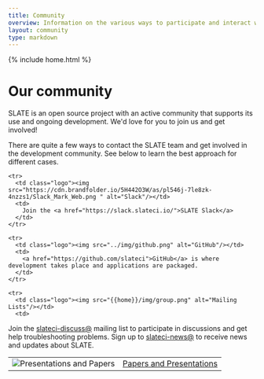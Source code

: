 ```yaml
---
title: Community
overview: Information on the various ways to participate and interact with the SLATE community.
layout: community
type: markdown
---
```

{% include home.html %}

# Our community

SLATE is an open source project with an active community that supports its use and ongoing development. We'd love for you
to join us and get involved!

There are quite a few ways to contact the SLATE team and get involved in the development community. See below to learn the
best approach for different cases.

<table>
  <tbody>

    <tr>
      <td class="logo"><img src="https://cdn.brandfolder.io/5H442O3W/as/pl546j-7le8zk-4nzzs1/Slack_Mark_Web.png " alt="Slack"/></td>
      <td>
        Join the <a href="https://slack.slateci.io/">SLATE Slack</a>
      </td>
    </tr>

    <tr>
      <td class="logo"><img src="../img/github.png" alt="GitHub"/></td>
      <td>
        <a href="https://github.com/slateci">GitHub</a> is where development takes place and applications are packaged.
      </td>
    </tr>

    <tr>
      <td class="logo"><img src="{{home}}/img/group.png" alt="Mailing Lists"/></td>
      <td>
Join the <a href="https://groups.google.com/forum/#!forum/slateci-discuss">slateci-discuss@</a> mailing list to participate in discussions and get help troubleshooting problems.  Sign up to <a href="https://groups.google.com/forum/#!forum/slateci-news">slateci-news@</a> to receive news and updates about SLATE.      
     </td>
   </tr>
  <tr>
    <td class="logo"><img src="{{home}}/img/presentation_.png" alt="Presentations and Papers" /></td>
    <td>
	<a href="/papers-and-presentations">Papers and Presentations</a>
    </td>
  </tr>

  </tbody>
</table>

<br />

<!-- > <img src="{{home}}/img/troubleshooting.svg" alt="Troubleshooting" title="Troubleshooting" style="width: 32px; display:inline" />
Hint: If you came to this page because you're looking for help with a problem, check out 
our [troubleshooting guide]({{home}}/troubleshooting).
-->
